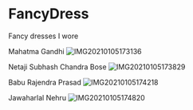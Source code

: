 # FancyDress
Fancy dresses I wore

Mahatma Gandhi
![IMG20210105173136](https://user-images.githubusercontent.com/98616512/159120986-353493b2-7578-4bab-8a8e-236addca36eb.jpg)

Netaji Subhash Chandra Bose
![IMG20210105173829](https://user-images.githubusercontent.com/98616512/159120998-1354e75b-1c58-41e8-a66b-1d1070a889b9.jpg)

Babu Rajendra Prasad
![IMG20210105174218](https://user-images.githubusercontent.com/98616512/159121024-40ff5e33-2c03-4ab6-b06c-058c325aff2c.jpg)

Jawaharlal Nehru
![IMG20210105174820](https://user-images.githubusercontent.com/98616512/159121071-70a20b1b-215f-4dcf-b81d-06709d690e45.jpg)

